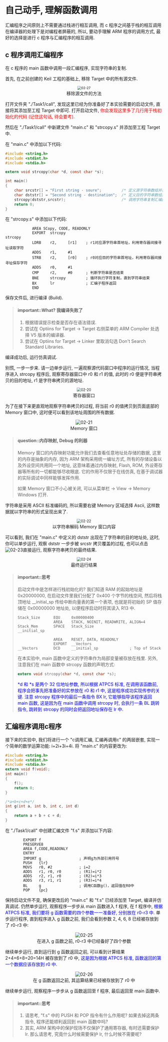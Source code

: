 # 自己动手, 理解函数调用
汇编程序之间原则上不需要通过栈进行相互调用, 而 c 程序之间基于栈的相互调用在编译器的处理下是对编程者屏蔽的, 所以, 要动手理解 ARM 程序的调用方式, 最好的选择是进行 c 程序与汇编程序的相互调用.

## c 程序调用汇编程序
在 c 程序的 main 函数中调用一段汇编程序, 实现字符串的复制.

首先, 在之前创建的 Keil 工程的基础上, 移除 Target 中的所有源文件.

<center><img src="/img/lab1/02-27.png" alt="02-27" style="zoom:75%;" /></center><center style="color:#0";>移除源文件的方法</center> 

打开文件夹 "./Task1/call", 发现这里已经为你准备好了本实验需要的启动文件, 直接将其添加至工程 Target 中即可. 打开启动文件, <font color='red'>你会发现这里多了几行用于栈初始化的代码 (记住这句话, 待会要考).</font>

然后在 "./Task1/call" 中新建文件 "main.c" 和 "strcopy.s" 并添加至工程 Target 中. 

在 "main.c" 中添加以下代码:

```c
#include <string.h>
#include <stdint.h>
#include <stdio.h>

extern void strcopy(char *d, const char *s);

int main()
{
    char srcstr[] = "First string - soure";         /* 定义源字符串数组并初始化 */
    char dststr[] = "Second string - destination";  /* 定义目的字符串数组并初始化 */
    strcopy(dststr,srcstr);                         /* 调用字符串复制汇编函数 */
    return 0;
}
```

在 "strcopy.s" 中添加以下代码:

```armasm
			AREA SCopy, CODE, READONLY
			EXPORT  strcopy
strcopy
			LDRB 	r2,     [r1]    ; r1对应源字符串首地址，利用寄存器间接寻址读取字符
			ADDS 	r1,     #1
			STRB 	r2,     [r0]    ; r0对应目的字符串首地址，利用寄存器间接寻址保存字符
			ADDS 	r0,     #1
			CMP  	r2,     #0      ; 判断字符串是否结束
			BNE  	strcopy         ; 循环执行字符复制，直到字符串结束
			BX   	lr              ; 汇编子程序返回
			END
```

保存文件后, 进行编译 (Build).

<!-- -->
> #### important::What? 我编译失败了
> 1. 根据错误提示检查是否存在语法错误.
> 2. 尝试在 Optiins for Target -> Target 右侧菜单的 ARM Compiler 处选择 V5 版本的编译器. 
> 3. 尝试在 Optiins for Target -> Linker 里取消勾选 Don't Search Standard Libraries.

编译成功后, 运行仿真调试.

别慌, 一步一步来. 请一边单步运行, 一遍观察源代码窗口中程序的运行情况, 当程序进入 strcopy 程序后, 观察寄存器窗口中 r0 和 r1 的值, 此时的 r0 便是字符串拷贝的目的地址, r1 是字符串拷贝的源地址. 

<center><img src="/img/lab1/02-20.png" alt="02-20" style="zoom:80%;" /></center><center style="color:#0";>寄存器窗口</center> 

为了在接下来更直观地观察字符串拷贝的过程, 将当前 r0 的值拷贝到页面底部的 Memory 窗口中, 这时便可以看到该地址周围的所有数据.

<center><img src="/img/lab1/02-21.png" alt="02-21" style="zoom:100%;" /></center><center style="color:#0";>Memory 窗口</center> 

<!-- -->
> #### question::内存映射, Debug 的利器
> Memory 窗口的内存映射功能允许我们去查看任意地址处存储的数据, 这里的内存是抽象的内存, 因为 ARM 架构采用统一编址方式, 所有的存储设备以及外设空间共用同一个地址, 这意味着通过内存映射, Flash, ROM, 外设寄存器等所有的一切都能够尽收眼底. 它的作用不仅限于在线仿真, 在基于调试器的实际调试中同样能够发挥作用.
>
> 如果 Memory 窗口不小心被关闭, 可以从菜单栏 -> View -> Memory Windows 打开.

字符串是采用 ASCII 标准编码的, 所以需要右键 Memory 区域选择 Ascii, 这样数据就以字符串的形式呈现出来了.

<center><img src="/img/lab1/02-22.png" alt="02-22" style="zoom:80%;" /></center><center style="color:#0";>以字符串解码 Memory 窗口内容</center> 

可以看到, 我们在 "main.c" 中定义的 dststr 出现在了字符串的目的地址处, 这时, 你可以单步运行, 观察 dststr 一步步被 srcstr 拷贝覆盖的过程, 也可以点击<img src="/img/lab1/02-23.png" alt="02-23" style="zoom:100%;" />直接运行, 观察字符串拷贝的最终结果.

<center><img src="/img/lab1/02-24.png" alt="02-24" style="zoom:80%;" /></center><center style="color:#0";>最终运行结果</center> 

<!-- -->
> #### important::思考
> 启动文件中是怎样进行栈初始化的? 我们知道 RAM 的起始地址是 0x20000000, 在启动文件里我们分配了 0x400 个字节的栈空间, 然后将栈顶地址 __initial_sp 传给中断向量表的第一个表项, 也就是将初始的 SP 值存储在 0x00000000 地址处, 以便程序启动时将其读入 R13 中.
>
> ```armasm
> Stack_Size      EQU     0x00000400
>                 AREA    STACK, NOINIT, READWRITE, ALIGN=4
> Stack_Mem       SPACE   Stack_Size
> __initial_sp
> 
>                 AREA    RESET, DATA, READONLY
>                 EXPORT  __Vectors
> __Vectors       DCD     __initial_sp              ; Top of Stack
> ```
>
> 在本实验中, main 函数中定义的字符串作为局部变量被存放在栈里. 另外, 注意我们在 main 函数中 strcopy 函数的声明方式:
>
> ```c
> extern void strcopy(char *d, const char *s);
> ```
>
> <font color="blue">*d 和 *s 是两个 32 位地址参数, 所以根据 ATPCS 标准, 在调用该函数前, 程序会把事先把准备好的实参放在 r0 和 r1 中, 这是程序成功实现传参的关键. 注意 strcopy 程序中的最后一条指令 BX lr, 它能够指导该程序返回 main 函数, 这是因为在 main 函数中调用 strcopy 时, 会执行一条 BL 跳转指令, 跳转到 strcopy 的同时会把返回地址保存在 lr 中.</font>

## 汇编程序调用c程序
接下来的实验中, 我们将进行一个 "c调用汇编, 汇编再调用c" 的两层嵌套, 实现一个简单的数学运算功能: i+2i+3i+4i.
将 "main.c" 的内容更改为:

```c
#include <string.h>
#include <stdint.h>
#include <stdio.h>
extern void f(void);
int main()
{
	f();
    return 0;
}

/*a+b+c+d+e*/
int g(int a, int b, int c, int d)
{
	return a + b + c + d;
}
```

在 "./Task1/call" 中创建汇编文件 "f.s" 并添加以下内容:

```armasm
        EXPORT f
        PRESERVE8
        AREA f,CODE,READONLY
        ENTRY					    
        IMPORT g                 ; 声明g为外部引用符号
        PUSH   {lr}
        MOVS   r0, #2            ; i=2
        ADDS   r1, r0, r0        ; (R1)=i*2
        ADDS   r2, r1, r0        ; (R2)=i*3
        ADDS   r3, r1, r1        ; (R3)=i*4
        BL     g                 ; 调用C函数g()，返回值在R0中
        POP    {pc}  
```

保持启动文件不变, 确保更改后的 "main.c" 和 "f.s" 已经添加至 Target, 编译并仿真调试.
仍然单步运行, 观察程序一步步从 main 函数进入 f 程序, 在 f 程序中, <font color="blue">根据 ATPCS 标准, 我们要将 g 函数需要的四个参数一一准备好, 分别放在 r0-r3 中.</font> 单步运行程序, 直到程序进入 g 函数之前, 我们会看到参数 2, 4, 6, 8 已经被存放到了 r0-r3 中:

<center><img src="/img/lab1/02-25.png" alt="02-25" style="zoom:100%;" /></center><center style="color:#0";>在进入 g 函数之前, r0-r3 中已经备好了四个参数</center> 

继续单步运行, 直到运行到 g 函数返回之前, 可以看到计算结果 2+4+6+8=20=14H 被存放到了 r0 中, <font color="blue">这是因为根据 ATPCS 标准, 函数返回的第一个数据应该存放到 r0 中.</font>

<center><img src="/img/lab1/02-26.png" alt="02-26" style="zoom:100%;" /></center><center style="color:#0";>在 g 函数返回之前, 其运算结果已经被存放到了 r0 中</center> 

继续单步运行, 观察程序一步步从 g 函数返回至 f 程序, 最后返回至 main 函数中.

<!-- -->
> #### important::思考
> 1. 请思考, "f.s" 中的 PUSH 和 POP 指令有什么作用呢? 如果去掉这两条指令, 程序还能顺利返回到 main 函数中吗?
> 2. 其实, ARM 架构中的保护现场不仅保护了通用寄存器, 有时还需要保护 lr. 那么请思考, 究竟什么时候需要保护 lr, 什么时候不需要呢? 